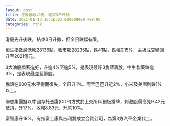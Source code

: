 ```yaml
---
layout: post
title: 港股低收41點　結束3日升勢
date: 2021-01-13 16:16:03.000000000 +08:00
categories: rthk
---
```


港股先升後跌，結束3日升勢，但全日跌幅有限。

恒生指數最低報28136點，收市報28235點，跌41點，跌幅0.15%，主板成交額回升至2021億元。

3大油股顯著造好，升逾4%至逾5%，是表現最好3隻藍籌股。中生製藥跌逾3%，是表現最差藍籌股。

騰訊在600元水平得而復失，全日升1%。阿里巴巴升近2%，小米及美團則跌1%以上。

聯想集團擬以中國存托憑證(CDR)方式於上交所科創板掛牌，刺激股價高見9.42元破頂，升17%。收報8.83元，升約10%。

富智康升18%，有指富士康與吉利將成立合資公司，為第3方汽車企業代工。
